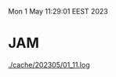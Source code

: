 Mon  1 May 11:29:01 EEST 2023
# JAM
<a href='./cache/202305/01_11.log'>./cache/202305/01_11.log</a>

